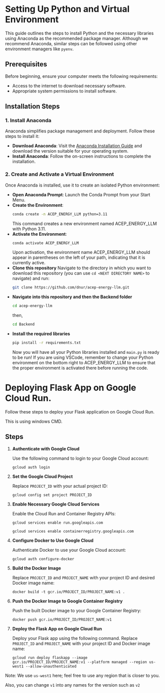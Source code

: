 # Setting Up Python and Virtual Environment

This guide outlines the steps to install Python and the necessary libraries using Anaconda as the recommended package manager. Although we recommend Anaconda, similar steps can be followed using other environment managers like `pyenv`.

## Prerequisites

Before beginning, ensure your computer meets the following requirements:
- Access to the internet to download necessary software.
- Appropriate system permissions to install software.

## Installation Steps

### 1. Install Anaconda

Anaconda simplifies package management and deployment. Follow these steps to install it:

- **Download Anaconda**: Visit the [Anaconda Installation Guide](https://docs.anaconda.com/free/anaconda/install/index.html) and download the version suitable for your operating system.
- **Install Anaconda**: Follow the on-screen instructions to complete the installation.

### 2. Create and Activate a Virtual Environment

Once Anaconda is installed, use it to create an isolated Python environment:

- **Open Anaconda Prompt**: Launch the Conda Prompt from your Start Menu.
- **Create the Environment**:
  ```bash
  conda create -n ACEP_ENERGY_LLM python=3.11
  ```
  This command creates a new environment named ACEP_ENERGY_LLM with Python 3.11.
- **Activate the Environment**:
  ```bash
  conda activate ACEP_ENERGY_LLM
  ```
  Upon activation, the environment name ACEP_ENERGY_LLM should appear in parentheses on the left of your path, indicating that it is currently active.
- **Clone this repository**
  Navigate to the directory in which you want to download this repository (you can use `cd <NEXT DIRECTORY NAME>` to navigate) and run:
  ```bash
  git clone https://github.com/dnur/acep-energy-llm.git
  ```
- **Navigate into this repository and then the Backend folder**
  ```bash
  cd acep-energy-llm
  ```
  then,
  ```bash
  cd Backend
  ```
- **Install the required libraries**
  ```bash
  pip install -r requirements.txt
  ```
  Now you will have all your Python libraries installed and `main.py` is ready to be run! If you are using VSCode, remember to change your Python environment on the bottom right to ACEP_ENERGY_LLM to ensure that the proper environment is activated there before running the code.

<!DOCTYPE html>
<html>
<head>
    <h1>Deploying Flask App on Google Cloud Run.</h1>
</head>
<body>
    <p>Follow these steps to deploy your Flask application on Google Cloud Run. </p>
    <p>This is using windows CMD.</p>
    <h2>Steps</h2>
    <ol>
        <li>
            <strong>Authenticate with Google Cloud</strong>
            <p>Use the following command to login to your Google Cloud account:</p>
            <pre><code>gcloud auth login</code></pre>
        </li>
        <li>
            <strong>Set the Google Cloud Project</strong>
            <p>Replace <code>PROJECT_ID</code> with your actual project ID:</p>
            <pre><code>gcloud config set project PROJECT_ID</code></pre>
        </li>
        <li>
            <strong>Enable Necessary Google Cloud Services</strong>
            <p>Enable the Cloud Run and Container Registry APIs:</p>
            <pre><code>gcloud services enable run.googleapis.com</code></pre>
            <pre><code>gcloud services enable containerregistry.googleapis.com</code></pre>
        </li>
        <li>
            <strong>Configure Docker to Use Google Cloud</strong>
            <p>Authenticate Docker to use your Google Cloud account:</p>
            <pre><code>gcloud auth configure-docker</code></pre>
        </li>
        <li>
            <strong>Build the Docker Image</strong>
            <p>Replace <code>PROJECT_ID</code> and <code>PROJECT_NAME</code> with your project ID and desired Docker image name:</p>
            <pre><code>docker build -t gcr.io/PROJECT_ID/PROJECT_NAME:v1 .</code></pre>
        </li>
        <li>
            <strong>Push the Docker Image to Google Container Registry</strong>
            <p>Push the built Docker image to your Google Container Registry:</p>
            <pre><code>docker push gcr.io/PROJECT_ID/PROJECT_NAME:v1</code></pre>
        </li>
        <li>
            <strong>Deploy the Flask App on Google Cloud Run</strong>
            <p>Deploy your Flask app using the following command. Replace <code>PROJECT_ID</code> and <code>PROJECT_NAME</code> with your project ID and Docker image name:</p>
            <pre><code>gcloud run deploy flaskapp --image gcr.io/PROJECT_ID/PROJECT_NAME:v1 --platform managed --region us-west1 --allow-unauthenticated</code></pre>
        </li>
    </ol>
    <p>Note: We use <code>us-west1</code> here; feel free to use any region that is closer to you.</p>
    <p>Also, you can change <code>v1</code> into any names for the version such as <code>v2</code></p>
</body>
</html>
